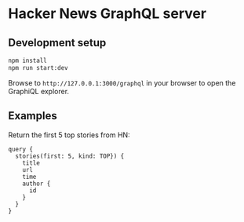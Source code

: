# Hacker News GraphQL server

## Development setup

```bash
npm install
npm run start:dev
```

Browse to `http://127.0.0.1:3000/graphql` in your browser to open the GraphiQL explorer.


## Examples

Return the first 5 top stories from HN:

```gql
query {
  stories(first: 5, kind: TOP}) {
    title
    url
    time
    author {
      id
    }
  }
}
```
